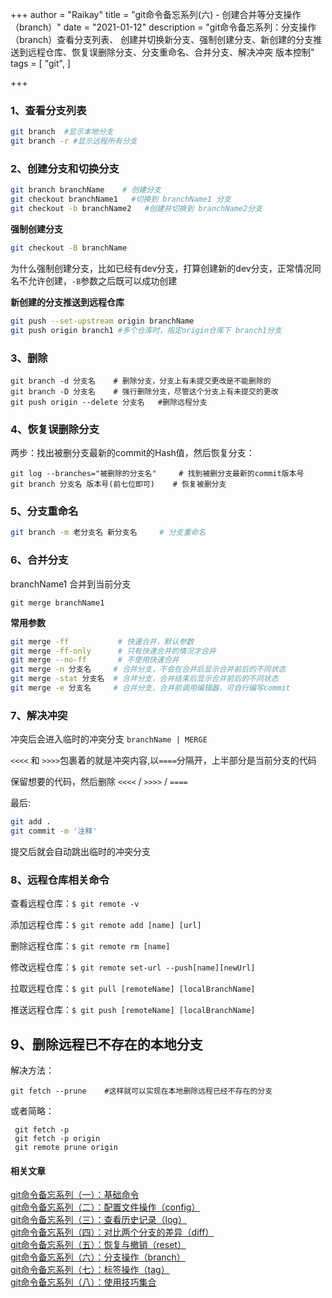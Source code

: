 +++
author = "Raikay"
title = "git命令备忘系列(六) - 创建合并等分支操作（branch）"
date = "2021-01-12"
description = "git命令备忘系列：分支操作（branch）查看分支列表、 创建并切换新分支、强制创建分支、新创建的分支推送到远程仓库、恢复误删除分支、分支重命名、合并分支、解决冲突 版本控制"
tags = [
    "git",
]

+++

### 1、查看分支列表
```sh
git branch  #显示本地分支
git branch -r #显示远程所有分支
```

### 2、创建分支和切换分支

```sh
git branch branchName    # 创建分支
git checkout branchName1   #切换到 branchName1 分支
git checkout -b branchName2   #创建并切换到 branchName2分支
```

**强制创建分支**

```sh
git checkout -B branchName
```

为什么强制创建分支，比如已经有dev分支，打算创建新的dev分支，正常情况同名不允许创建，`-B`参数之后既可以成功创建

**新创建的分支推送到远程仓库**

```sh
git push --set-upstream origin branchName
git push origin branch1 #多个仓库时，指定origin仓库下 branch1分支
```

### 3、删除

```
git branch -d 分支名    # 删除分支，分支上有未提交更改是不能删除的
git branch -D 分支名    # 强行删除分支，尽管这个分支上有未提交的更改
git push origin --delete 分支名   #删除远程分支
```

### 4、恢复误删除分支

两步：找出被删分支最新的commit的Hash值，然后恢复分支：

```
git log --branches="被删除的分支名"     # 找到被删分支最新的commit版本号
git branch 分支名 版本号(前七位即可)    # 恢复被删分支
```

### 5、分支重命名

```sh
git branch -m 老分支名 新分支名     # 分支重命名
```

### 6、合并分支

branchName1 合并到当前分支

```
git merge branchName1
```
**常用参数**  
```sh
git merge -ff           # 快速合并，默认参数
git merge -ff-only      # 只有快速合并的情况才合并
git merge --no-ff       # 不使用快速合并
git merge -n 分支名     # 合并分支，不会在合并后显示合并前后的不同状态
git merge -stat 分支名  # 合并分支，合并结束后显示合并前后的不同状态
git merge -e 分支名     # 合并分支，合并前调用编辑器，可自行编写commit
```

### 7、解决冲突

冲突后会进入临时的冲突分支 `branchName | MERGE`   

`<<<<` 和 `>>>>`包裹着的就是冲突内容,以`====`分隔开，上半部分是当前分支的代码  

保留想要的代码，然后删除 `<<<<` / `>>>>` / `====`  

最后:  

```sh
git add .
git commit -m '注释'
```

提交后就会自动跳出临时的冲突分支

### 8、远程仓库相关命令

查看远程仓库：`$ git remote -v`

添加远程仓库：`$ git remote add [name] [url]`

删除远程仓库：`$ git remote rm [name]`

修改远程仓库：`$ git remote set-url --push[name][newUrl]`

拉取远程仓库：`$ git pull [remoteName] [localBranchName]`

推送远程仓库：`$ git push [remoteName] [localBranchName]`

## 9、删除远程已不存在的本地分支

解决方法：  
```
git fetch --prune    #这样就可以实现在本地删除远程已经不存在的分支  
```
或者简略：  
```
 git fetch -p
 git fetch -p origin
 git remote prune origin
```

#### 相关文章
[git命令备忘系列（一）：基础命令](https://blog.raikay.com/post/2018/git-basic/)  
[git命令备忘系列（二）：配置文件操作（config）](https://blog.raikay.com/post/2018/git-config/)  
[git命令备忘系列（三）：查看历史记录（log）](https://blog.raikay.com/post/2018/git-log/)  
[git命令备忘系列（四）：对比两个分支的差异（diff）](https://blog.raikay.com/post/2018/git-diff/)  
[git命令备忘系列（五）：恢复与撤销（reset）](https://blog.raikay.com/post/2018/git-reset/)  
[git命令备忘系列（六）：分支操作（branch）](https://blog.raikay.com/post/2018/git-branch/)  
[git命令备忘系列（七）：标签操作（tag）](https://blog.raikay.com/post/2018/git-tag/)  
[git命令备忘系列（八）：使用技巧集合](https://blog.raikay.com/post/2018/git-other/)  